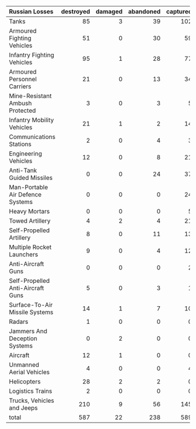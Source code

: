| Russian Losses                    |   destroyed |   damaged |   abandoned |   captured |   total |
|:----------------------------------|------------:|----------:|------------:|-----------:|--------:|
| Tanks                             |          85 |         3 |          39 |        102 |     229 |
| Armoured Fighting Vehicles        |          51 |         0 |          30 |         59 |     140 |
| Infantry Fighting Vehicles        |          95 |         1 |          28 |         77 |     201 |
| Armoured Personnel Carriers       |          21 |         0 |          13 |         34 |      68 |
| Mine-Resistant Ambush Protected   |           3 |         0 |           3 |          5 |      11 |
| Infantry Mobility Vehicles        |          21 |         1 |           2 |         14 |      38 |
| Communications Stations           |           2 |         0 |           4 |          3 |       9 |
| Engineering Vehicles              |          12 |         0 |           8 |         21 |      41 |
| Anti-Tank Guided Missiles         |           0 |         0 |          24 |         37 |      61 |
| Man-Portable Air Defence Systems  |           0 |         0 |           0 |         24 |      24 |
| Heavy Mortars                     |           0 |         0 |           0 |          5 |       5 |
| Towed Artillery                   |           4 |         2 |           4 |         21 |      31 |
| Self-Propelled Artillery          |           8 |         0 |          11 |         13 |      32 |
| Multiple Rocket Launchers         |           9 |         0 |           4 |         12 |      25 |
| Anti-Aircraft Guns                |           0 |         0 |           0 |          2 |       2 |
| Self-Propelled Anti-Aircraft Guns |           5 |         0 |           3 |          1 |       9 |
| Surface-To-Air Missile Systems    |          14 |         1 |           7 |         10 |      32 |
| Radars                            |           1 |         0 |           0 |          0 |       1 |
| Jammers And Deception Systems     |           0 |         2 |           0 |          0 |       2 |
| Aircraft                          |          12 |         1 |           0 |          0 |      13 |
| Unmanned Aerial Vehicles          |           4 |         0 |           0 |          4 |       8 |
| Helicopters                       |          28 |         2 |           2 |          0 |      32 |
| Logistics Trains                  |           2 |         0 |           0 |          0 |       2 |
| Trucks, Vehicles and Jeeps        |         210 |         9 |          56 |        145 |     420 |
| total                             |         587 |        22 |         238 |        589 |    1436 |